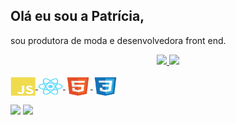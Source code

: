 ## Olá eu sou a Patrícia,
sou produtora de moda e desenvolvedora front end.
<div align="center">
  <a href="https://github.com/naoentreempanico">
  <img height="145em" src="https://github-readme-stats.vercel.app/api?username=naoentreempanico&show_icons=true&theme=dark&include_all_commits=true&count_private=true"/>
  <img height="145em" src="https://github-readme-stats.vercel.app/api/top-langs/?username=naoentreempanico&layout=compact&langs_count=7&theme=dark"/>
</div>
  <div style="display: inline_block"><br>
  <img align="center" alt="Patty-Js" height="30" width="40" src="https://raw.githubusercontent.com/devicons/devicon/master/icons/javascript/javascript-plain.svg">
  <img align="center" alt="Patty-React" height="30" width="40" src="https://raw.githubusercontent.com/devicons/devicon/master/icons/react/react-original.svg">
  <img align="center" alt="Patty-HTML" height="30" width="40" src="https://raw.githubusercontent.com/devicons/devicon/master/icons/html5/html5-original.svg">
  <img align="center" alt="Patty-CSS" height="30" width="40" src="https://raw.githubusercontent.com/devicons/devicon/master/icons/css3/css3-original.svg">
</div>
  <p></p>
  <div>
  <a href="https://www.instagram.com/naoentreempanico/" target="_blank"><img src="https://img.shields.io/badge/-Instagram-%23E4405F?style=for-the-badge&logo=instagram&logoColor=white" target="_blank"></a>
  <a href="https://www.linkedin.com/in/patricia-silva-579939157/" target="_blank"><img src="https://img.shields.io/badge/-LinkedIn-%230077B5?style=for-the-badge&logo=linkedin&logoColor=white" target="_blank"></a> 
   

  <img align="right" alt="" height="150" style="border-radius:50px;" src="https://photos.google.com/photo/AF1QipMiNpLOqu3pxKdmQiLxT-OuOQvo8MtdZhrrw57y">
</div>
  
